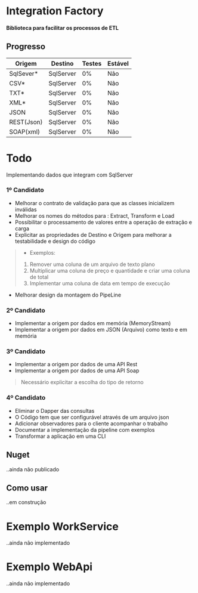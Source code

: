 # Integration Factory
#### Biblioteca para facilitar os processos de ETL

## Progresso

Origem | Destino | Testes | Estável
------ | ------- | ----- | -------
SqlSever* | SqlServer | 0% | Não
CSV* | SqlServer | 0% | Não
TXT* | SqlServer | 0% | Não
XML* | SqlServer | 0% | Não
JSON | SqlServer | 0% | Não
REST(Json) | SqlServer | 0% | Não
SOAP(xml) | SqlServer | 0% | Não

# Todo
Implementando dados que integram com SqlServer
### 1º Candidato
* Melhorar o contrato de validação para que as classes inicializem inválidas
* Melhorar os nomes do métodos para : Extract, Transform e Load
* Possibilitar o processamento de valores entre a operação de extração e carga
* Explicitar as propriedades de Destino e Origem para melhorar a testabilidade e design do código
> 
>   * Exemplos:
>   1. Remover uma coluna de um arquivo de texto plano
>   2. Multiplicar uma coluna de preço e quantidade e criar uma coluna de total
>   3. Implementar uma coluna de data em tempo de execução

* Melhorar design da montagem do PipeLine

### 2º Candidato
* Implementar a origem por dados em memória (MemoryStream)
* Implementar a origem por dados em JSON (Arquivo)
como texto e em memória

### 3º Candidato
* Implementar a origem por dados de uma API Rest
* Implementar a origem por dados de uma API
Soap
> 
> Necessário explicitar a escolha do tipo de retorno

### 4º Candidato
* Eliminar o Dapper das consultas
* O Código tem que ser configurável através de um arquivo json
* Adicionar observadores para o cliente acompanhar o trabalho
* Documentar a implementação da pipeline com exemplos
* Transformar a aplicação em uma CLI


## Nuget
..ainda não publicado

## Como usar
..em construção

# Exemplo WorkService
..ainda não implementado

# Exemplo WebApi
..ainda não implementado
